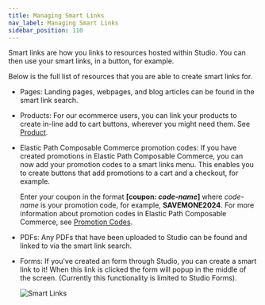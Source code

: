```yaml
---
title: Managing Smart Links
nav_label: Managing Smart Links
sidebar_position: 110
---
```


Smart links are how you links to resources hosted within Studio. You can then use your smart links, in a button, for example.

Below is the full list of resources that you are able
to create smart links for.

- Pages: Landing pages, webpages, and blog articles can be found in the smart link search.
- Products: For our ecommerce users, you can link your products to create in-line add to cart buttons, wherever you might need them. See [Product](/docs/studio/developers/e-commerce/product).
- Elastic Path Composable Commerce promotion codes: If you have created promotions in Elastic Path Composable Commerce, you can now add your promotion codes to a smart links menu. This enables you to create buttons that add promotions to a cart and a checkout, for example.

    Enter your coupon in the format **[coupon: *code-name*]** where *code-name* is your promotion code, for example, **SAVEMONE2024**. For more information about promotion codes in Elastic Path Composable Commerce, see [Promotion Codes](/docs/promotions/promotions-overview#promotion-codes).
    
- PDFs: Any PDFs that have been uploaded to Studio can be found and linked to via the smart link search.
- Forms: If you've created an form through Studio, you can create a smart link to it! When this link is clicked the form will
  popup in the middle of the screen. (Currently this functionality is limited to Studio Forms).

  ![Smart Links](/assets/studio/screely-1663619633841.png)

